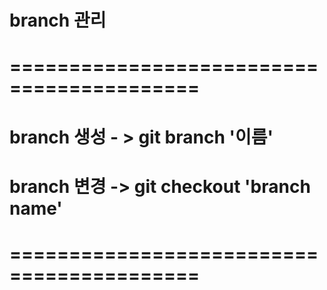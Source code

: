 # branch 관리

# ==========================================

# branch 생성 - > git branch '이름'

# branch 변경 -> git checkout 'branch name'

# ==========================================

#
